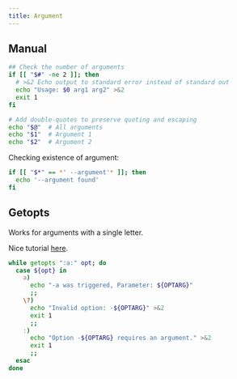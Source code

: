 ```yaml
---
title: Argument
---
```


## Manual

```bash
## Check the number of arguments
if [[ "$#" -ne 2 ]]; then
  # >&2 Echo output to standard error instead of standard out
  echo "Usage: $0 arg1 arg2" >&2
  exit 1
fi

# Add double-quotes to preserve quoting and escaping
echo "$@"  # All arguments
echo "$1"  # Argument 1
echo "$2"  # Argument 2
```

Checking existence of argument:

```bash
if [[ "$*" == *' --argument'* ]]; then
  echo '--argument found'
fi
```

## Getopts

Works for arguments with a single letter.

Nice tutorial [here](https://wiki.bash-hackers.org/howto/getopts_tutorial).

```bash
while getopts ":a:" opt; do
  case ${opt} in
    a)
      echo "-a was triggered, Parameter: ${OPTARG}"
      ;;
    \?)
      echo "Invalid option: -${OPTARG}" >&2
      exit 1
      ;;
    :)
      echo "Option -${OPTARG} requires an argument." >&2
      exit 1
      ;;
  esac
done
```
